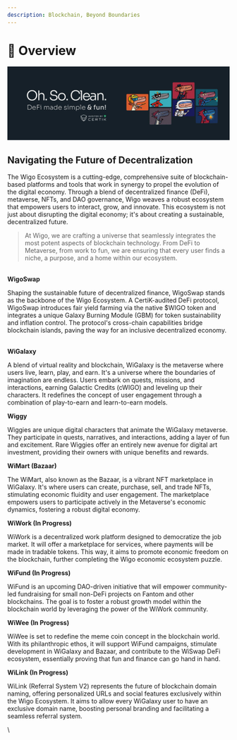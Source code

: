 ```yaml
---
description: Blockchain, Beyond Boundaries
---
```


# 🧩 Overview

![](<../.gitbook/assets/1500x500 (2).jpeg>)



## **Navigating the Future of Decentralization**

The Wigo Ecosystem is a cutting-edge, comprehensive suite of blockchain-based platforms and tools that work in synergy to propel the evolution of the digital economy. Through a blend of decentralized finance (DeFi), metaverse, NFTs, and DAO governance, Wigo weaves a robust ecosystem that empowers users to interact, grow, and innovate. This ecosystem is not just about disrupting the digital economy; it's about creating a sustainable, decentralized future.

> At Wigo, we are crafting a universe that seamlessly integrates the most potent aspects of blockchain technology. From DeFi to Metaverse, from work to fun, we are ensuring that every user finds a niche, a purpose, and a home within our ecosystem.

\
**WigoSwap**

Shaping the sustainable future of decentralized finance, WigoSwap stands as the backbone of the Wigo Ecosystem. A CertiK-audited DeFi protocol, WigoSwap introduces fair yield farming via the native $WIGO token and integrates a unique Galaxy Burning Module (GBM) for token sustainability and inflation control. The protocol's cross-chain capabilities bridge blockchain islands, paving the way for an inclusive decentralized economy.

\
**WiGalaxy**&#x20;

A blend of virtual reality and blockchain, WiGalaxy is the metaverse where users live, learn, play, and earn. It's a universe where the boundaries of imagination are endless. Users embark on quests, missions, and interactions, earning Galactic Credits (cWIGO) and leveling up their characters. It redefines the concept of user engagement through a combination of play-to-earn and learn-to-earn models.

**Wiggy**&#x20;

Wiggies are unique digital characters that animate the WiGalaxy metaverse. They participate in quests, narratives, and interactions, adding a layer of fun and excitement. Rare Wiggies offer an entirely new avenue for digital art investment, providing their owners with unique benefits and rewards.

**WiMart (Bazaar)**&#x20;

The WiMart, also known as the Bazaar, is a vibrant NFT marketplace in WiGalaxy. It's where users can create, purchase, sell, and trade NFTs, stimulating economic fluidity and user engagement. The marketplace empowers users to participate actively in the Metaverse's economic dynamics, fostering a robust digital economy.

**WiWork (In Progress)**&#x20;

WiWork is a decentralized work platform designed to democratize the job market. It will offer a marketplace for services, where payments will be made in tradable tokens. This way, it aims to promote economic freedom on the blockchain, further completing the Wigo economic ecosystem puzzle.

**WiFund (In Progress)**&#x20;

WiFund is an upcoming DAO-driven initiative that will empower community-led fundraising for small non-DeFi projects on Fantom and other blockchains. The goal is to foster a robust growth model within the blockchain world by leveraging the power of the WiWork community.

**WiWee (In Progress)**&#x20;

WiWee is set to redefine the meme coin concept in the blockchain world. With its philanthropic ethos, it will support WiFund campaigns, stimulate development in WiGalaxy and Bazaar, and contribute to the WiSwap DeFi ecosystem, essentially proving that fun and finance can go hand in hand.

**WiLink (In Progress)**&#x20;

WiLink (Referral System V2) represents the future of blockchain domain naming, offering personalized URLs and social features exclusively within the Wigo Ecosystem. It aims to allow every WiGalaxy user to have an exclusive domain name, boosting personal branding and facilitating a seamless referral system.

\
